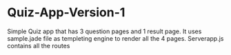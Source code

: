 # Quiz-App-Version-1
Simple Quiz app that has 3 question pages and 1 result page. It uses sample.jade file as templeting engine to render all the 4 pages. Serverapp.js contains all the routes
